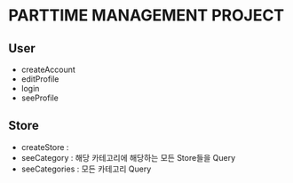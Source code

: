 # PARTTIME MANAGEMENT PROJECT

## User

- createAccount
- editProfile
- login
- seeProfile

## Store

- createStore :
- seeCategory : 해당 카테고리에 해당하는 모든 Store들을 Query
- seeCategories : 모든 카테고리 Query
